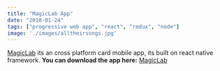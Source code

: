 ```yaml
---
title: "MagicLab App"
date: "2018-01-24"
tags: ["progressive web app", "react", "redux", "node"]
image: './images/alltheirsongs.jpg'
---
```


[MagicLab] its an cross platform card mobile app, its built on react native framework. **You can download the app here:** [MagicLab]

<!--- reference links --->
[MagicLab]: <https://drive.google.com/file/d/1-DIhnVW_ZczmaCldAPiTLC84J54X_IyI/view?usp=sharing>
